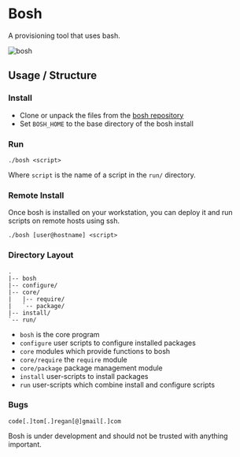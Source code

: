 # Bosh

A provisioning tool that uses bash.

![bosh](http://i.imgur.com/3qtzFj6.png)

## Usage / Structure

### Install

* Clone or unpack the files from the [bosh repository](https://github.com/TomRegan/bosh)
* Set `BOSH_HOME` to the base directory of the bosh  install

### Run

    ./bosh <script>

Where `script` is the name of a script in the `run/` directory.

### Remote Install

Once bosh is installed on your workstation, you can deploy it and run
scripts on remote hosts using ssh.

    ./bosh [user@hostname] <script>

### Directory Layout

    .
    |-- bosh
    |-- configure/
    |-- core/
    |   |-- require/
	|   `-- package/
	|-- install/
    `-- run/

* `bosh` is the core program
* `configure` user scripts to configure installed packages
* `core` modules which provide functions to bosh
* `core/require` the `require` module
* `core/package` package management module
* `install` user-scripts to install packages
* `run` user-scripts which combine install and configure scripts

### Bugs

    code[.]tom[.]regan[@]gmail[.]com

Bosh is under development and should not be trusted with anything important.
